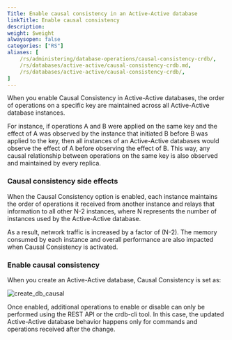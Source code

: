 ```yaml
---
Title: Enable causal consistency in an Active-Active database
linkTitle: Enable causal consistency
description: 
weight: $weight
alwaysopen: false
categories: ["RS"]
aliases: [
    /rs/administering/database-operations/causal-consistency-crdb/,
    /rs/databases/active-active/causal-consistency-crdb.md,
    /rs/databases/active-active/causal-consistency-crdb/,
]
---
```

When you enable Causal Consistency in Active-Active databases,
the order of operations on a specific key are maintained across all Active-Active database instances.<!--more-->

For instance, if operations A and B were applied on the same key and the effect of A was observed by the instance that initiated B before B was applied to the key,
then all instances of an Active-Active databases would observe the effect of A before observing the effect of B.
This way, any causal relationship between operations on the same key is also observed and maintained by every replica.

### Causal consistency side effects

When the Causal Consistency option is enabled, each instance maintains the order of operations it received from another instance
and relays that information to all other N-2 instances,
where N represents the number of instances used by the Active-Active database.

As a result, network traffic is increased by a factor of (N-2).
The memory consumed by each instance and overall performance are also impacted when Causal Consistency is activated.

### Enable causal consistency

When you create an Active-Active database, Causal Consistency is set as:

![create_db_causal](/images/rs/create_db_causal.png)

Once enabled, additional operations to enable or disable can only be performed using the REST API or the crdb-cli tool.
In this case, the updated Active-Active database behavior happens only for commands and operations received after the change.
